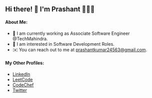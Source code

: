 ## Hi there! 👋 I'm Prashant 👨🏻‍💻

<!-- **mrprashantkumar/mrprashantkumar** is a ✨ _special_ ✨ repository because its `README.md` (this file) appears on your GitHub profile. -->

#### About Me:

- 🔭 I am currently working as Associate Software Engineer @TechMahindra.
- 🔎 I am interested in Software Development Roles.
- ✉️ You can reach out to me at prashantkumar24563@gmail.com.

#### My Other Profiles:

- [LinkedIn](https://www.linkedin.com/in/mrprashant/)
- [LeetCode](https://leetcode.com/mrprashantkumar/)
- [CodeChef](https://www.codechef.com/users/mr_prashantk)
- [Twitter](https://twitter.com/_MrPrashant_)

